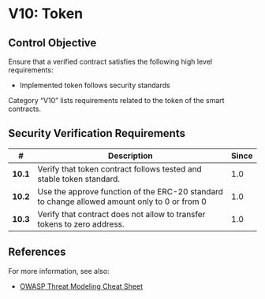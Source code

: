 # V10: Token

## Control Objective

Ensure that a verified contract satisfies the following high level requirements:
* Implemented token follows security standards

Category “V10” lists requirements related to the token of the smart contracts.

## Security Verification Requirements

| # | Description | Since |
| --- | --- | --- |
| **10.1** | Verify that token contract follows tested and stable token standard. | 1.0 |
| **10.2** | Use the approve function of the ERC-20 standard to change allowed amount only to 0 or from 0  | 1.0 |
| **10.3** | Verify that contract does not allow to transfer tokens to zero address. | 1.0 |


## References

For more information, see also:

* [OWASP Threat Modeling Cheat Sheet](https://www.owasp.org/index.php/Threat_Modeling_Cheat_Sheet)
